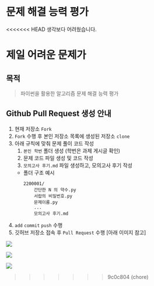 # 문제 해결 능력 평가

<<<<<<< HEAD
생각보다 어려웠습니다.

제일 어려운 문제가 
=======
## 목적

> 파이썬을 활용한 알고리즘 문제 해결 능력 평가

## Github Pull Request 생성 안내

1. 현재 저장소 `Fork`
2. `Fork` 수행 후 본인 저장소 목록에 생성된 저장소 `clone`
3. 아래 규칙에 맞춰 문제 풀이 코드 작성
   1. `본인 학번` 폴더 생성 (학번은 과제 게시글 확인)
   2. 문제 코드 파일 생성 및 코드 작성
   3. `모의고사 후기.md` 파일 생성하고, 모의고사 후기 작성
   - 폴더 구조 예시
     ```plain
     2200001/
         간단한 N 의 약수.py
         서랍의 비밀번호.py
         문제이름.py
         ...
         모의고사 후기.md
     ```
4. `add` `commit` `push` 수행
5. 깃허브 저장소 접속 후 `Pull Request` 수행 [아래 이미지 참고]

![](assets/pr_1.png)

![](assets/pr_2.png)

![](assets/pr_3.png)
>>>>>>> 9c0c804 (chore)
